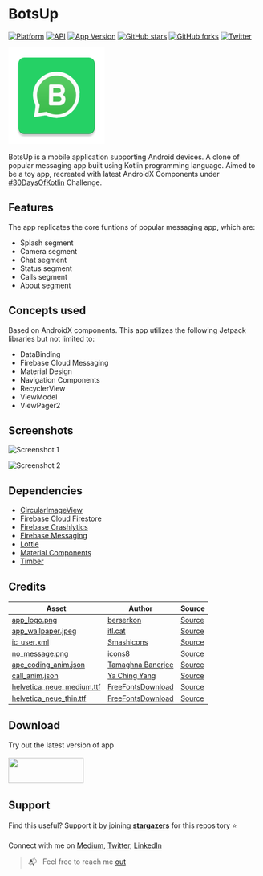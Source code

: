 # BotsUp
[![Platform](https://img.shields.io/badge/Platform-android-green.svg)](http://developer.android.com/index.html)
[![API](https://img.shields.io/badge/API-21%2B-green.svg?style=flat)](https://android-arsenal.com/api?level=21)
[![App Version](https://img.shields.io/badge/Version-1.0.0-green)](http://bit.ly/BotsUpAndroid)
[![GitHub stars](https://img.shields.io/github/stars/HemanshuVarma/BotsUp?label=Stargazers)](https://github.com/HemanshuVarma/BotsUp/stargazers)
[![GitHub forks](https://img.shields.io/github/forks/HemanshuVarma/BotsUp?label=Forks)](https://github.com/HemanshuVarma/BotsUp/network/members)
[![Twitter](https://img.shields.io/badge/Twitter-@varmahemanshu-blue.svg?style=flat)](http://twitter.com/varmahemanshu)

![BotsUp App Logo](https://github.com/HemanshuVarma/BotsUp/blob/master/app/src/main/res/mipmap-xxxhdpi/ic_launcher.png)

BotsUp is a mobile application supporting Android devices. A clone of popular messaging app built using Kotlin programming
language. Aimed to be a toy app, recreated with latest AndroidX Components under [#30DaysOfKotlin](https://goo.gle/30DaysOfKotlin)
Challenge.

## Features
The app replicates the core funtions of popular messaging app, which are:
- Splash segment
- Camera segment
- Chat segment
- Status segment
- Calls segment
- About segment

## Concepts used
Based on AndroidX components. This app utilizes the following Jetpack libraries but not limited to:
- DataBinding
- Firebase Cloud Messaging
- Material Design
- Navigation Components
- RecyclerView
- ViewModel
- ViewPager2

## Screenshots

![Screenshot 1](https://user-images.githubusercontent.com/36810824/84051481-d8909d00-a9cc-11ea-9794-e0bcdff3ca21.jpg)

![Screenshot 2](https://user-images.githubusercontent.com/36810824/84051488-dcbcba80-a9cc-11ea-94bc-5f6397432a5d.jpg)

## Dependencies
- [CircularImageView](https://github.com/lopspower/CircularImageView)
- [Firebase Cloud Firestore](https://firebase.google.com/docs/firestore/quickstart#kotlin+ktx)
- [Firebase Crashlytics](https://firebase.google.com/docs/crashlytics/get-started?platform=android)
- [Firebase Messaging](https://firebase.google.com/docs/cloud-messaging/android/client)
- [Lottie](https://github.com/airbnb/lottie)
- [Material Components](https://material.io/develop/android/docs/getting-started/)
- [Timber](https://github.com/JakeWharton/timber)

## Credits

Asset | Author | Source
-------- | ------ | ------
[app_logo.png](https://github.com/HemanshuVarma/BotsUp/blob/master/app/src/main/res/drawable/app_logo.png) | [berserkon](https://berserkon.com/) | [Source](https://clipartart.com/categories/whatsapp-business-icon-clipart.html)
[app_wallpaper.jpeg](https://github.com/HemanshuVarma/BotsUp/blob/master/app/src/main/res/drawable/app_wallpaper.jpeg) | [itl.cat](https://www.itl.cat/) | [Source](https://www.itl.cat/wallview/hiTbi_whatsapp-background-cool-wallpaper-wallpaper-backgrounds-whatsapp-background/)
[ic_user.xml](https://github.com/HemanshuVarma/BotsUp/blob/master/app/src/main/res/drawable/ic_user.xml) | [Smashicons](https://www.flaticon.com/authors/smashicons) | [Source](https://www.flaticon.com/free-icon/user_149071)
[no_message.png](https://github.com/HemanshuVarma/BotsUp/blob/master/app/src/main/res/drawable/no_message.png) | [icons8](https://icons8.com/) | [Source](https://icons8.com/icon/81492/phone-message)
[ape_coding_anim.json](https://github.com/HemanshuVarma/BotsUp/blob/master/app/src/main/res/raw/ape_coding_anim.json) | [Tamaghna Banerjee](https://lottiefiles.com/user/150614) | [Source](https://lottiefiles.com/15003-lottie-coming-soon)
[call_anim.json](https://github.com/HemanshuVarma/BotsUp/blob/master/app/src/main/res/raw/call_anim.json) | [Ya Ching Yang](https://lottiefiles.com/user/7183) | [Source](https://lottiefiles.com/3647-incoming-call)
[helvetica_neue_medium.ttf](https://github.com/HemanshuVarma/BotsUp/blob/master/app/src/main/res/font/helvetica_neue_medium.ttf) | [FreeFontsDownload](https://freefontsdownload.net/) | [Source](https://freefontsdownload.net/find.php?q=HelveticaNeue+Medium)
[helvetica_neue_thin.ttf](https://github.com/HemanshuVarma/BotsUp/blob/master/app/src/main/res/font/helvetica_neue_thin.ttf) | [FreeFontsDownload](https://freefontsdownload.net/) | [Source](https://freefontsdownload.net/find.php?q=HelveticaNeue+Thin)

## Download

Try out the latest version of app <br/> <br/>
<a href="http://bit.ly/BotsUpAndroid">
  <img src="https://svg-clipart.com/svg/button/Rdl9IVH-download-button-vector.svg" width="150" height="50" />
</a>

## Support

Find this useful? Support it by joining [**stargazers**](https://github.com/HemanshuVarma/BotsUp/stargazers) for this repository :star: <br/> <br/>
Connect with me on [Medium](https://medium.com/@hemanshuvarma), [Twitter](https://twitter.com/varmahemanshu), [LinkedIn](https://www.linkedin.com/in/hemanshuvarma/)
> :mailbox_with_mail: &nbsp; Feel free to reach me [out](mailto:hemanshuvarma916@gmail.com)

